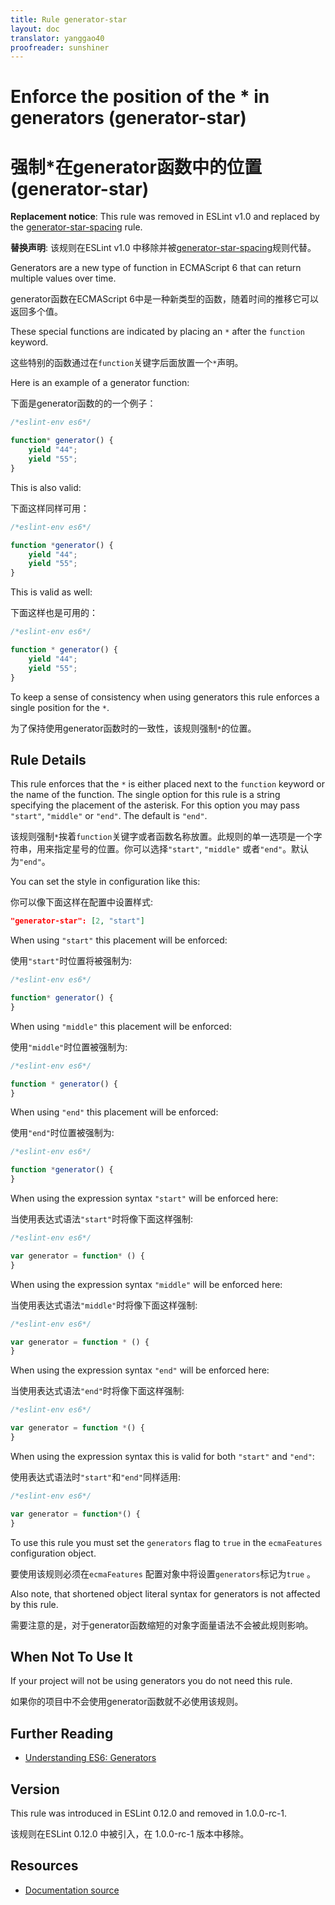 ```yaml
---
title: Rule generator-star
layout: doc
translator: yanggao40
proofreader: sunshiner
---
```

<!-- Note: No pull requests accepted for this file. See README.md in the root directory for details. -->
# Enforce the position of the * in generators (generator-star)

# 强制*在generator函数中的位置(generator-star)

**Replacement notice**: This rule was removed in ESLint v1.0 and replaced by the [generator-star-spacing](generator-star-spacing) rule.

**替换声明**: 该规则在ESLint v1.0 中移除并被[generator-star-spacing](generator-star-spacing)规则代替。

Generators are a new type of function in ECMAScript 6 that can return multiple values over time.

generator函数在ECMAScript 6中是一种新类型的函数，随着时间的推移它可以返回多个值。

These special functions are indicated by placing an `*` after the `function` keyword.

这些特别的函数通过在`function`关键字后面放置一个`*`声明。

Here is an example of a generator function:

下面是generator函数的的一个例子：

```js
/*eslint-env es6*/

function* generator() {
    yield "44";
    yield "55";
}
```

This is also valid:

下面这样同样可用：

```js
/*eslint-env es6*/

function *generator() {
    yield "44";
    yield "55";
}
```

This is valid as well:

下面这样也是可用的：

```js
/*eslint-env es6*/

function * generator() {
    yield "44";
    yield "55";
}
```

To keep a sense of consistency when using generators this rule enforces a single position for the `*`.

为了保持使用generator函数时的一致性，该规则强制`*`的位置。

## Rule Details

This rule enforces that the `*` is either placed next to the `function` keyword or the name of the function. The single
option for this rule is a string specifying the placement of the asterisk. For this option you may pass
`"start"`, `"middle"` or `"end"`. The default is `"end"`.

该规则强制`*`挨着`function`关键字或者函数名称放置。此规则的单一选项是一个字符串，用来指定星号的位置。你可以选择`"start"`, `"middle"` 或者`"end"`。默认为`"end"`。

You can set the style in configuration like this:

你可以像下面这样在配置中设置样式:

```json
"generator-star": [2, "start"]
```

When using `"start"` this placement will be enforced:

使用`"start"`时位置将被强制为:

```js
/*eslint-env es6*/

function* generator() {
}
```

When using `"middle"` this placement will be enforced:

使用`"middle"`时位置被强制为:

```js
/*eslint-env es6*/

function * generator() {
}
```

When using `"end"` this placement will be enforced:

使用`"end"`时位置被强制为:

```js
/*eslint-env es6*/

function *generator() {
}
```

When using the expression syntax `"start"` will be enforced here:

当使用表达式语法`"start"`时将像下面这样强制:

```js
/*eslint-env es6*/

var generator = function* () {
}
```

When using the expression syntax `"middle"` will be enforced here:

当使用表达式语法`"middle"`时将像下面这样强制:

```js
/*eslint-env es6*/

var generator = function * () {
}
```

When using the expression syntax `"end"` will be enforced here:

当使用表达式语法`"end"`时将像下面这样强制:

```js
/*eslint-env es6*/

var generator = function *() {
}
```

When using the expression syntax this is valid for both `"start"` and `"end"`:

使用表达式语法时`"start"`和`"end"`同样适用:

```js
/*eslint-env es6*/

var generator = function*() {
}
```

To use this rule you must set the `generators` flag to `true` in the `ecmaFeatures` configuration object.

要使用该规则必须在`ecmaFeatures` 配置对象中将设置`generators`标记为`true` 。

Also note, that shortened object literal syntax for generators is not affected by this rule.

需要注意的是，对于generator函数缩短的对象字面量语法不会被此规则影响。

## When Not To Use It

If your project will not be using generators you do not need this rule.

如果你的项目中不会使用generator函数就不必使用该规则。

## Further Reading

* [Understanding ES6: Generators](https://leanpub.com/understandinges6/read/#leanpub-auto-generators)

## Version

This rule was introduced in ESLint 0.12.0 and removed in 1.0.0-rc-1.

该规则在ESLint 0.12.0 中被引入，在 1.0.0-rc-1 版本中移除。

## Resources

* [Documentation source](https://github.com/eslint/eslint/tree/master/docs/rules/generator-star.md)
